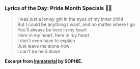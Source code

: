 ### Lyrics of the Day: Pride Month Specials 🏳️‍🌈

> I was just a lonley girl in the eyes of my inner child  
> But I could be anything I want, and no matter where I go  
> You'll always be here in my heart  
> Here in my heart, here in my heart  
> I don't even have to explain  
> Just leave me alone now  
> I can't be held down

**Excerpt from [Immaterial](https://open.spotify.com/track/1huN927tTdSiwF90FBHXkT?si=27ac32a7d3e5423b) by SOPHIE.**